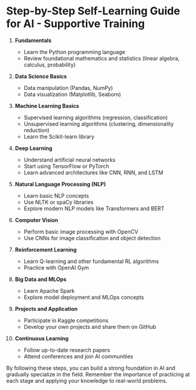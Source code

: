 # **Step-by-Step Self-Learning Guide for AI - Supportive Training**

1. **Fundamentals**

   - Learn the Python programming language
   - Review foundational mathematics and statistics (linear algebra, calculus, probability)
2. **Data Science Basics**

   - Data manipulation (Pandas, NumPy)
   - Data visualization (Matplotlib, Seaborn)
3. **Machine Learning Basics**

   - Supervised learning algorithms (regression, classification)
   - Unsupervised learning algorithms (clustering, dimensionality reduction)
   - Learn the Scikit-learn library
4. **Deep Learning**

   - Understand artificial neural networks
   - Start using TensorFlow or PyTorch
   - Learn advanced architectures like CNN, RNN, and LSTM
5. **Natural Language Processing (NLP)**

   - Learn basic NLP concepts
   - Use NLTK or spaCy libraries
   - Explore modern NLP models like Transformers and BERT
6. **Computer Vision**

   - Perform basic image processing with OpenCV
   - Use CNNs for image classification and object detection
7. **Reinforcement Learning**

   - Learn Q-learning and other fundamental RL algorithms
   - Practice with OpenAI Gym
8. **Big Data and MLOps**

   - Learn Apache Spark
   - Explore model deployment and MLOps concepts
9. **Projects and Application**

   - Participate in Kaggle competitions
   - Develop your own projects and share them on GitHub
10. **Continuous Learning**

    - Follow up-to-date research papers
    - Attend conferences and join AI communities

By following these steps, you can build a strong foundation in AI and gradually specialize in the field. Remember the importance of practicing at each stage and applying your knowledge to real-world problems.
